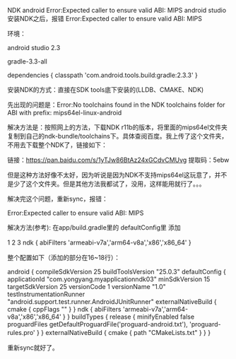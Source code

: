

NDK android Error:Expected caller to ensure valid ABI: MIPS
android studio 安装NDK之后，报错 Error:Expected caller to ensure valid ABI: MIPS

 


环境：

android studio 2.3

gradle-3.3-all

dependencies {
classpath 'com.android.tools.build:gradle:2.3.3'
}

 

安装NDK的方式：直接在SDK tools底下安装的(LLDB、CMAKE、NDK)

先出现的问题是：Error:No toolchains found in the NDK toolchains folder for ABI with prefix: mips64el-linux-android

解决方法是：按照网上的方法，下载NDK r11b的版本，将里面的mips64el文件夹复制到自己的ndk-bundle/toolchains下。具体查阅百度。我上传了这个文件夹，不用去下载整个NDK了，链接如下：

链接：https://pan.baidu.com/s/1yTJw86BtAz24xGCdvCMUvg
提取码：5ebw


但是这种方法好像不太好，因为听说是因为NDK不支持mips64el这玩意了，并不是少了这个文件夹。但是其他方法我都试了，没用，这样能用就行了。。。

 

解决完这个问题，重新sync，报错：

Error:Expected caller to ensure valid ABI: MIPS

解决方法(参考): 在app/build.gradle里的 defaultConfig里 添加

1
2
3
ndk {
    abiFilters 'armeabi-v7a','arm64-v8a','x86','x86_64'
}
　　

整个配置如下（添加的部分在16~18行）：

android {
    compileSdkVersion 25
    buildToolsVersion "25.0.3"
    defaultConfig {
        applicationId "com.yongyang.myapplicationndk03"
        minSdkVersion 15
        targetSdkVersion 25
        versionCode 1
        versionName "1.0"
        testInstrumentationRunner "android.support.test.runner.AndroidJUnitRunner"
        externalNativeBuild {
            cmake {
                cppFlags ""
            }
        }
        ndk {
            abiFilters 'armeabi-v7a','arm64-v8a','x86','x86_64'
        }
    }
    buildTypes {
        release {
            minifyEnabled false
            proguardFiles getDefaultProguardFile('proguard-android.txt'), 'proguard-rules.pro'
        }
    }
    externalNativeBuild {
        cmake {
            path "CMakeLists.txt"
        }
    }
}
　　

重新sync就好了。
